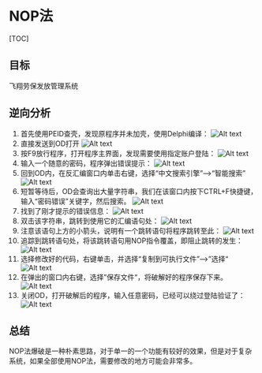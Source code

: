 # NOP法

[TOC]

## 目标
飞翔劳保发放管理系统
## 逆向分析
1. 首先使用PEID查壳，发现原程序并未加壳，使用Delphi编译：
![Alt text](amWiki/images/debugger/001/001/001.JPG)
2. 直接发送到OD打开
![Alt text](amWiki/images/debugger/001/001/002.PNG)
3. 按F9放行程序，打开程序主界面，发现需要使用指定账户登陆：
![Alt text](amWiki/images/debugger/001/001/003.PNG)
4. 输入一个随意的密码，程序弹出错误提示：
![Alt text](amWiki/images/debugger/001/001/004.PNG)
5. 回到OD内，在反汇编窗口内单击右键，选择“中文搜索引擎”——>“智能搜索”
![Alt text](amWiki/images/debugger/001/001/005.PNG)
6. 短暂等待后，OD会查询出大量字符串，我们在该窗口内按下CTRL+F快捷键，输入“密码错误”关键字，然后搜索。
![Alt text](amWiki/images/debugger/001/001/006.PNG)
7. 找到了刚才提示的错误信息：
![Alt text](amWiki/images/debugger/001/001/007.PNG)
8. 双击该字符串，跳转到使用它的汇编语句处：
![Alt text](amWiki/images/debugger/001/001/008.PNG)
9. 注意该语句上方的小箭头，说明有一个跳转语句将程序跳转至此：
![Alt text](amWiki/images/debugger/001/001/009.PNG)
10. 追踪到跳转语句处，将该跳转语句用NOP指令覆盖，即阻止跳转的发生：
![Alt text](amWiki/images/debugger/001/001/010.PNG)
11. 选择修改好的代码，右键单击，并选择“复制到可执行文件”——>”选择“
![Alt text](amWiki/images/debugger/001/001/011.PNG)
12. 在弹出的窗口内右键，选择”保存文件“，将破解好的程序保存下来。
![Alt text](amWiki/images/debugger/001/001/012.PNG)
13. 关闭OD，打开破解后的程序，输入任意密码，已经可以绕过登陆验证了：
![Alt text](amWiki/images/debugger/001/001/013.PNG)

## 总结
NOP法爆破是一种朴素思路，对于单一的一个功能有较好的效果，但是对于复杂系统，如果全部使用NOP法，需要修改的地方可能会非常多。